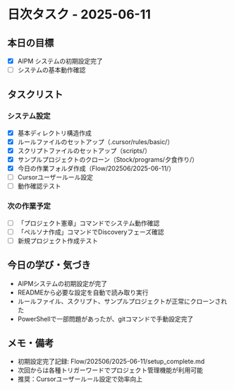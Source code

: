 # 日次タスク - 2025-06-11

## 本日の目標
- [x] AIPM システムの初期設定完了
- [ ] システムの基本動作確認

## タスクリスト

### システム設定
- [x] 基本ディレクトリ構造作成
- [x] ルールファイルのセットアップ（.cursor/rules/basic/）
- [x] スクリプトファイルのセットアップ（scripts/）
- [x] サンプルプロジェクトのクローン（Stock/programs/夕食作り/）
- [x] 今日の作業フォルダ作成（Flow/202506/2025-06-11/）
- [ ] Cursorユーザールール設定
- [ ] 動作確認テスト

### 次の作業予定
- [ ] 「プロジェクト憲章」コマンドでシステム動作確認
- [ ] 「ペルソナ作成」コマンドでDiscoveryフェーズ確認
- [ ] 新規プロジェクト作成テスト

## 今日の学び・気づき
- AIPMシステムの初期設定が完了
- READMEから必要な設定を自動で読み取り実行
- ルールファイル、スクリプト、サンプルプロジェクトが正常にクローンされた
- PowerShellで一部問題があったが、gitコマンドで手動設定完了

## メモ・備考
- 初期設定完了記録: Flow/202506/2025-06-11/setup_complete.md
- 次回からは各種トリガーワードでプロジェクト管理機能が利用可能
- 推奨：Cursorユーザールール設定で効率向上 